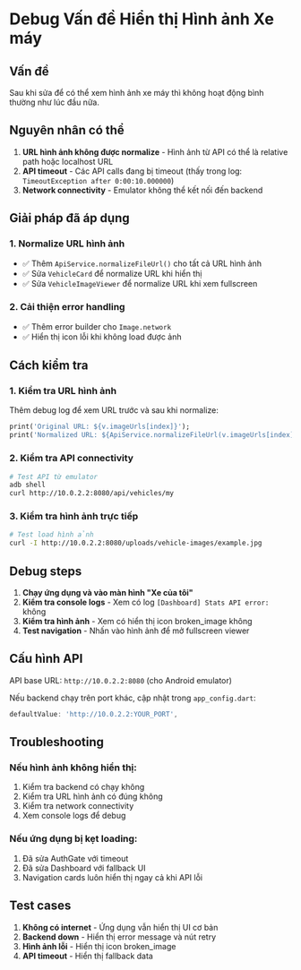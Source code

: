 # Debug Vấn đề Hiển thị Hình ảnh Xe máy

## Vấn đề
Sau khi sửa để có thể xem hình ảnh xe máy thì không hoạt động bình thường như lúc đầu nữa.

## Nguyên nhân có thể
1. **URL hình ảnh không được normalize** - Hình ảnh từ API có thể là relative path hoặc localhost URL
2. **API timeout** - Các API calls đang bị timeout (thấy trong log: `TimeoutException after 0:00:10.000000`)
3. **Network connectivity** - Emulator không thể kết nối đến backend

## Giải pháp đã áp dụng

### 1. Normalize URL hình ảnh
- ✅ Thêm `ApiService.normalizeFileUrl()` cho tất cả URL hình ảnh
- ✅ Sửa `VehicleCard` để normalize URL khi hiển thị
- ✅ Sửa `VehicleImageViewer` để normalize URL khi xem fullscreen

### 2. Cải thiện error handling
- ✅ Thêm error builder cho `Image.network`
- ✅ Hiển thị icon lỗi khi không load được ảnh

## Cách kiểm tra

### 1. Kiểm tra URL hình ảnh
Thêm debug log để xem URL trước và sau khi normalize:
```dart
print('Original URL: ${v.imageUrls[index]}');
print('Normalized URL: ${ApiService.normalizeFileUrl(v.imageUrls[index])}');
```

### 2. Kiểm tra API connectivity
```bash
# Test API từ emulator
adb shell
curl http://10.0.2.2:8080/api/vehicles/my
```

### 3. Kiểm tra hình ảnh trực tiếp
```bash
# Test load hình ảnh
curl -I http://10.0.2.2:8080/uploads/vehicle-images/example.jpg
```

## Debug steps

1. **Chạy ứng dụng và vào màn hình "Xe của tôi"**
2. **Kiểm tra console logs** - Xem có log `[Dashboard] Stats API error:` không
3. **Kiểm tra hình ảnh** - Xem có hiển thị icon broken_image không
4. **Test navigation** - Nhấn vào hình ảnh để mở fullscreen viewer

## Cấu hình API

API base URL: `http://10.0.2.2:8080` (cho Android emulator)

Nếu backend chạy trên port khác, cập nhật trong `app_config.dart`:
```dart
defaultValue: 'http://10.0.2.2:YOUR_PORT',
```

## Troubleshooting

### Nếu hình ảnh không hiển thị:
1. Kiểm tra backend có chạy không
2. Kiểm tra URL hình ảnh có đúng không
3. Kiểm tra network connectivity
4. Xem console logs để debug

### Nếu ứng dụng bị kẹt loading:
1. Đã sửa AuthGate với timeout
2. Đã sửa Dashboard với fallback UI
3. Navigation cards luôn hiển thị ngay cả khi API lỗi

## Test cases

1. **Không có internet** - Ứng dụng vẫn hiển thị UI cơ bản
2. **Backend down** - Hiển thị error message và nút retry
3. **Hình ảnh lỗi** - Hiển thị icon broken_image
4. **API timeout** - Hiển thị fallback data







